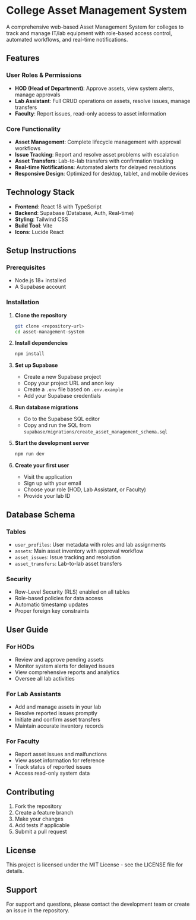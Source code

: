 # College Asset Management System

A comprehensive web-based Asset Management System for colleges to track and manage IT/lab equipment with role-based access control, automated workflows, and real-time notifications.

## Features

### User Roles & Permissions
- **HOD (Head of Department)**: Approve assets, view system alerts, manage approvals
- **Lab Assistant**: Full CRUD operations on assets, resolve issues, manage transfers
- **Faculty**: Report issues, read-only access to asset information

### Core Functionality
- **Asset Management**: Complete lifecycle management with approval workflows
- **Issue Tracking**: Report and resolve asset problems with escalation
- **Asset Transfers**: Lab-to-lab transfers with confirmation tracking
- **Real-time Notifications**: Automated alerts for delayed resolutions
- **Responsive Design**: Optimized for desktop, tablet, and mobile devices

## Technology Stack

- **Frontend**: React 18 with TypeScript
- **Backend**: Supabase (Database, Auth, Real-time)
- **Styling**: Tailwind CSS
- **Build Tool**: Vite
- **Icons**: Lucide React

## Setup Instructions

### Prerequisites
- Node.js 18+ installed
- A Supabase account

### Installation

1. **Clone the repository**
   ```bash
   git clone <repository-url>
   cd asset-management-system
   ```

2. **Install dependencies**
   ```bash
   npm install
   ```

3. **Set up Supabase**
   - Create a new Supabase project
   - Copy your project URL and anon key
   - Create a `.env` file based on `.env.example`
   - Add your Supabase credentials

4. **Run database migrations**
   - Go to the Supabase SQL editor
   - Copy and run the SQL from `supabase/migrations/create_asset_management_schema.sql`

5. **Start the development server**
   ```bash
   npm run dev
   ```

6. **Create your first user**
   - Visit the application
   - Sign up with your email
   - Choose your role (HOD, Lab Assistant, or Faculty)
   - Provide your lab ID

## Database Schema

### Tables
- `user_profiles`: User metadata with roles and lab assignments
- `assets`: Main asset inventory with approval workflow
- `asset_issues`: Issue tracking and resolution
- `asset_transfers`: Lab-to-lab asset transfers

### Security
- Row-Level Security (RLS) enabled on all tables
- Role-based policies for data access
- Automatic timestamp updates
- Proper foreign key constraints

## User Guide

### For HODs
- Review and approve pending assets
- Monitor system alerts for delayed issues
- View comprehensive reports and analytics
- Oversee all lab activities

### For Lab Assistants
- Add and manage assets in your lab
- Resolve reported issues promptly
- Initiate and confirm asset transfers
- Maintain accurate inventory records

### For Faculty
- Report asset issues and malfunctions
- View asset information for reference
- Track status of reported issues
- Access read-only system data

## Contributing

1. Fork the repository
2. Create a feature branch
3. Make your changes
4. Add tests if applicable
5. Submit a pull request

## License

This project is licensed under the MIT License - see the LICENSE file for details.

## Support

For support and questions, please contact the development team or create an issue in the repository.